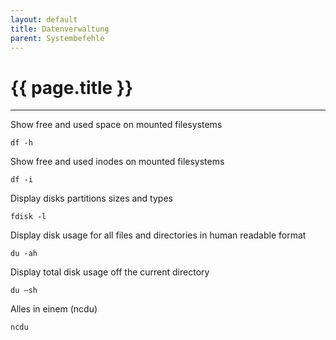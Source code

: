 ```yaml
---
layout: default
title: Datenverwaltung
parent: Systembefehle
---
```


# {{ page.title }}

______________________________________________________________________

Show free and used space on mounted filesystems

`df -h`

Show free and used inodes on mounted filesystems

`df -i`

Display disks partitions sizes and types

`fdisk -l`

Display disk usage for all files and directories in human readable format

`du -ah`

Display total disk usage off the current directory

`du –sh`

Alles in einem (ncdu)

`ncdu`

